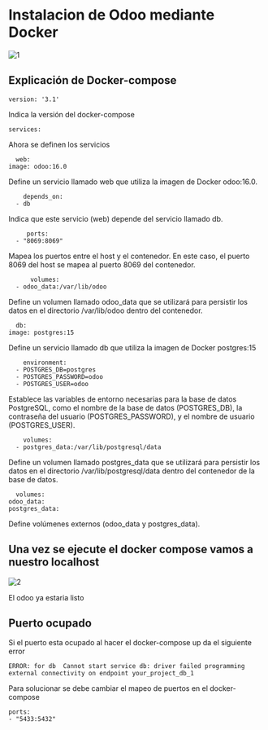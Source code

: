 # Instalacion de Odoo mediante Docker

![1](https://github.com/FranciscoFerreiraT/Odoo_Instalaci-n/assets/92456485/1029ae95-3ff7-44f8-871b-46236be7f50d)

## Explicación de Docker-compose

  
    version: '3.1'

Indica la versión del  docker-compose

    services:
    
Ahora se definen los servicios

      web:
    image: odoo:16.0

Define un servicio llamado web que utiliza la imagen de Docker odoo:16.0.

        depends_on:
      - db
      
 Indica que este servicio (web) depende del servicio llamado db. 

         ports:
      - "8069:8069"


  Mapea los puertos entre el host y el contenedor. En este caso, el puerto 8069 del host se mapea al puerto 8069 del contenedor.

          volumes:
      - odoo_data:/var/lib/odoo
      
Define un volumen llamado odoo_data que se utilizará para persistir los datos en el directorio /var/lib/odoo dentro del contenedor.

      db:
    image: postgres:15

Define un servicio llamado db que utiliza la imagen de Docker postgres:15

        environment:
      - POSTGRES_DB=postgres
      - POSTGRES_PASSWORD=odoo
      - POSTGRES_USER=odoo

Establece las variables de entorno necesarias para la base de datos PostgreSQL, como el nombre de la base de datos (POSTGRES_DB), la contraseña del usuario (POSTGRES_PASSWORD), y el nombre de usuario (POSTGRES_USER).

        volumes:
      - postgres_data:/var/lib/postgresql/data

Define un volumen llamado postgres_data que se utilizará para persistir los datos en el directorio /var/lib/postgresql/data dentro del contenedor de la base de datos.

      volumes:
    odoo_data:
    postgres_data:

Define volúmenes externos (odoo_data y postgres_data). 


## Una vez se ejecute el docker compose vamos a nuestro localhost


![2](https://github.com/FranciscoFerreiraT/Odoo_Instalaci-n/assets/92456485/ad246a7d-dc6f-4c23-b77c-d2c431b9b8a4)

El odoo ya estaria listo



## Puerto ocupado

Si el puerto esta ocupado al hacer el docker-compose up da el siguiente error

    ERROR: for db  Cannot start service db: driver failed programming external connectivity on endpoint your_project_db_1

Para solucionar se debe cambiar el mapeo de puertos en el docker-compose

    ports:
    - "5433:5432"

